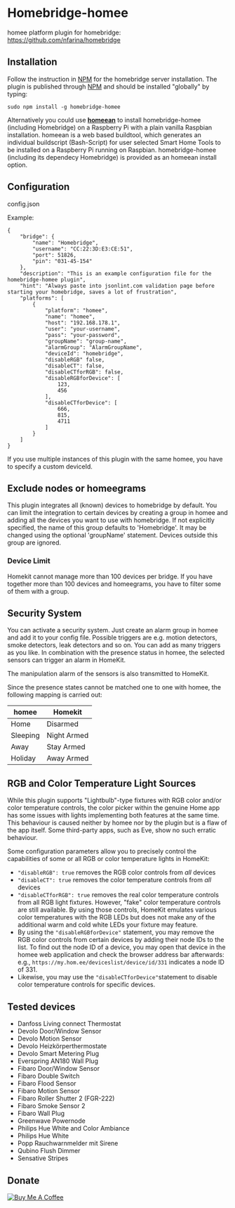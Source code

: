# Homebridge-homee

homee platform plugin for homebridge: https://github.com/nfarina/homebridge

## Installation
Follow the instruction in [NPM](https://www.npmjs.com/package/homebridge) for the homebridge server installation. The plugin is published through [NPM](https://www.npmjs.com/package/homebridge-homee) and should be installed "globally" by typing:

    sudo npm install -g homebridge-homee

Alternatively you could use [**homeean**](https://himpler.com/homeean) to install homebridge-homee (including Homebridge) on a Raspberry Pi with a plain vanilla Raspbian installation. homeean is a web based buildtool, which generates an individual buildscript (Bash-Script) for user selected Smart Home Tools to be installed on a Raspberry Pi running on Raspbian. homebridge-homee (including its dependecy Homebridge) is provided as an homeean install option.

## Configuration

config.json

Example:

    {
        "bridge": {
            "name": "Homebridge",
            "username": "CC:22:3D:E3:CE:51",
            "port": 51826,
            "pin": "031-45-154"
        },
        "description": "This is an example configuration file for the homebridge-homee plugin",
        "hint": "Always paste into jsonlint.com validation page before starting your homebridge, saves a lot of frustration",
        "platforms": [
            {
                "platform": "homee",
                "name": "homee",
                "host": "192.168.178.1",
                "user": "your-username",
                "pass": "your-password",
                "groupName": "group-name",
                "alarmGroup": "AlarmGroupName",
                "deviceId": "homebridge",
                "disableRGB" false,
                "disableCT": false,
                "disableCTforRGB": false,
                "disableRGBforDevice": [
                    123,
                    456
                ],
                "disableCTforDevice": [
                    666,
                    815,
                    4711
                ]
            }
        ]
    }

If you use multiple instances of this plugin with the same homee, you have to specify a custom deviceId.

## Exclude nodes or homeegrams
This plugin integrates all (known) devices to homebridge by default. You can limit the integration to certain devices by creating a group in homee and adding all the devices you want to use with homebridge. If not explicitly specified, the name of this group defaults to 'Homebridge'. It may be changed using the optional 'groupName' statement. Devices outside this group are ignored.

### Device Limit
Homekit cannot manage more than 100 devices per bridge. If you have together more than 100 devices and homeegrams, you have to filter some of them with a group.

## Security System
You can activate a security system. Just create an alarm group in homee and add it to your config file. Possible triggers are e.g. motion detectors, smoke detectors, leak detectors and so on. You can add as many triggers as you like. In combination with the presence status in homee, the selected sensors can trigger an alarm in HomeKit.

 The manipulation alarm of the sensors is also transmitted to HomeKit.

 Since the presence states cannot be matched one to one with homee, the following mapping is carried out:

 | homee  | Homekit  |
 |---|---|
 | Home | Disarmed |
 | Sleeping | Night Armed |
 | Away | Stay Armed |
 | Holiday | Away Armed |

## RGB and Color Temperature Light Sources
While this plugin supports "Lightbulb"-type fixtures with RGB color and/or color temperature controls, the color picker within the genuine Home app has some issues with lights implementing both features at the same time. This behaviour is caused neither by homee nor by the plugin but is a flaw of the app itself. Some third-party apps, such as Eve, show no such erratic behaviour.

Some configuration parameters allow you to precisely control the capabilities of some or all RGB or color temperature lights in HomeKit:
- `"disableRGB": true` removes the RGB color controls from *all* devices
- `"disableCT": true` removes the color temperature controls from *all* devices
- `"disableCTforRGB": true` removes the real color temperature controls from all RGB light fixtures. However, "fake" color temperature controls are still available. By using those controls, HomeKit emulates various color temperatures with the RGB LEDs but does not make any of the additional warm and cold white LEDs your fixture may feature.
- By using the `"disableRGBforDevice"` statement, you may remove the RGB color controls from certain devices by adding their node IDs to the list. To find out the node ID of a device, you may open that device in the homee web application and check the browser address bar afterwards: e.g., `https://my.hom.ee/deviceslist/device/id/331` indicates a node ID of 331.
- Likewise, you may use the `"disableCTforDevice"`statement to disable color temperature controls for specific devices.

## Tested devices
- Danfoss Living connect Thermostat
- Devolo Door/Window Sensor
- Devolo Motion Sensor
- Devolo Heizkörperthermostate
- Devolo Smart Metering Plug
- Everspring AN180 Wall Plug
- Fibaro Door/Window Sensor
- Fibaro Double Switch
- Fibaro Flood Sensor
- Fibaro Motion Sensor
- Fibaro Roller Shutter 2 (FGR-222)
- Fibaro Smoke Sensor 2
- Fibaro Wall Plug
- Greenwave Powernode
- Philips Hue White and Color Ambiance
- Philips Hue White
- Popp Rauchwarnmelder mit Sirene
- Qubino Flush Dimmer
- Sensative Stripes

## Donate
<a href="https://www.buymeacoffee.com/himpler" target="_blank"><img src="https://www.buymeacoffee.com/assets/img/custom_images/orange_img.png" alt="Buy Me A Coffee" style="height: auto !important;width: auto !important;" ></a>
